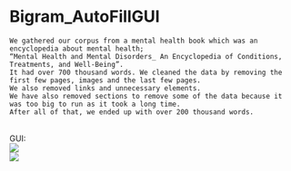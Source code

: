 # Bigram_AutoFillGUI

	We gathered our corpus from a mental health book which was an encyclopedia about mental health;
	“Mental Health and Mental Disorders_ An Encyclopedia of Conditions, Treatments, and Well-Being”. 
	It had over 700 thousand words. We cleaned the data by removing the first few pages, images and the last few pages. 
	We also removed links and unnecessary elements. 
	We have also removed sections to remove some of the data because it was too big to run as it took a long time. 
	After all of that, we ended up with over 200 thousand words.
<br>
<bold> GUI: </bold>
<br>
<img src="![Screenshot 2022-06-02 030623](../Bigram_AutoFillGUI/Screenshot 2022-06-02 030521.jpg )">
<br>
<img src="![Screenshot 2022-06-02 030709](https://user-images.githubusercontent.com/88295264/172515050-65874156-ed85-4b81-b87d-aa077515d2bd.jpg)">
<br>
